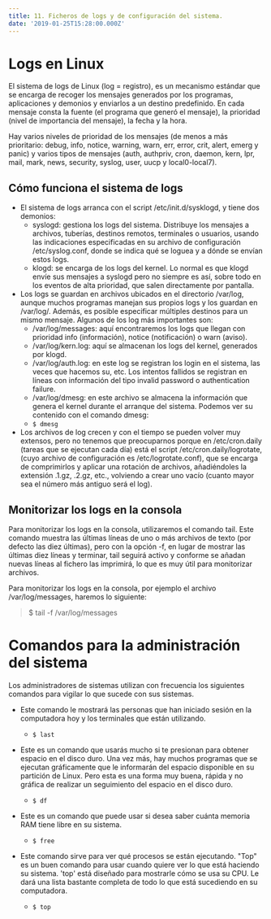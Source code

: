 ```yaml
---
title: 11. Ficheros de logs y de configuración del sistema.
date: '2019-01-25T15:28:00.000Z'
---
```


# Logs en Linux

El sistema de logs de Linux (log = registro), es un mecanismo estándar que se encarga de recoger los mensajes generados por los programas, aplicaciones y demonios y enviarlos a un destino predefinido. En cada mensaje consta la fuente (el programa que generó el mensaje), la prioridad (nivel de importancia del mensaje), la fecha y la hora.

Hay varios niveles de prioridad de los mensajes (de menos a más prioritario: debug, info, notice, warning, warn, err, error, crit, alert, emerg y panic) y varios tipos de mensajes (auth, authpriv, cron, daemon, kern, lpr, mail, mark, news, security, syslog, user, uucp y local0-local7).

## Cómo funciona el sistema de logs

- El sistema de logs arranca con el script /etc/init.d/sysklogd, y tiene dos demonios:
    - syslogd: gestiona los logs del sistema. Distribuye los mensajes a archivos, tuberías, destinos remotos, terminales o usuarios, usando las indicaciones especificadas en su archivo de configuración /etc/syslog.conf, donde se indica qué se loguea y a dónde se envían estos logs.
    - klogd: se encarga de los logs del kernel. Lo normal es que klogd envíe sus mensajes a syslogd pero no siempre es así, sobre todo en los eventos de alta prioridad, que salen directamente por pantalla.
- Los logs se guardan en archivos ubicados en el directorio /var/log, aunque muchos programas manejan sus propios logs y los guardan en /var/log/. Además, es posible especificar múltiples destinos para un mismo mensaje. Algunos de los log más importantes son:
    - /var/log/messages: aquí encontraremos los logs que llegan con prioridad info (información), notice (notificación) o warn (aviso).
    - /var/log/kern.log: aquí se almacenan los logs del kernel, generados por klogd.
    - /var/log/auth.log: en este log se registran los login en el sistema, las veces que hacemos su, etc. Los intentos fallidos se registran en líneas con información del tipo invalid password o authentication failure.
    - /var/log/dmesg: en este archivo se almacena la información que genera el kernel durante el arranque del sistema. Podemos ver su contenido con el comando dmesg:
    - `$ dmesg`
- Los archivos de log crecen y con el tiempo se pueden volver muy extensos, pero no tenemos que preocuparnos porque en /etc/cron.daily (tareas que se ejecutan cada día) está el script /etc/cron.daily/logrotate, (cuyo archivo de configuración es /etc/logrotate.conf), que se encarga de comprimirlos y aplicar una rotación de archivos, añadiéndoles la extensión .1.gz, .2.gz, etc., volviendo a crear uno vacío (cuanto mayor sea el número más antiguo será el log).

## Monitorizar los logs en la consola

Para monitorizar los logs en la consola, utilizaremos el comando tail. Este comando muestra las últimas líneas de uno o más archivos de texto (por defecto las diez últimas), pero con la opción -f, en lugar de mostrar las últimas diez líneas y terminar, tail seguirá activo y conforme se añadan nuevas líneas al fichero las imprimirá, lo que es muy útil para monitorizar archivos.

Para monitorizar los logs en la consola, por ejemplo el archivo /var/log/messages, haremos lo siguiente:

> $ tail -f /var/log/messages

# Comandos para la administración del sistema

Los administradores de sistemas utilizan con frecuencia los siguientes comandos para vigilar lo que sucede con sus sistemas. 

- Este comando le mostrará las personas que han iniciado sesión en la computadora hoy y los terminales que están utilizando. 
    - `$ last`

- Este es un comando que usarás mucho si te presionan para obtener espacio en el disco duro. Una vez más, hay muchos programas que se ejecutan gráficamente que le informarán del espacio disponible en su partición de Linux. Pero esta es una forma muy buena, rápida y no gráfica de realizar un seguimiento del espacio en el disco duro. 
    - `$ df`

-  Este es un comando que puede usar si desea saber cuánta memoria RAM tiene libre en su sistema.
    - `$ free`

- Este comando sirve para ver qué procesos se están ejecutando. "Top" es un buen comando para usar cuando quiere ver lo que está haciendo su sistema. 'top' está diseñado para mostrarle cómo se usa su CPU. Le dará una lista bastante completa de todo lo que está sucediendo en su computadora.
    - `$ top`
